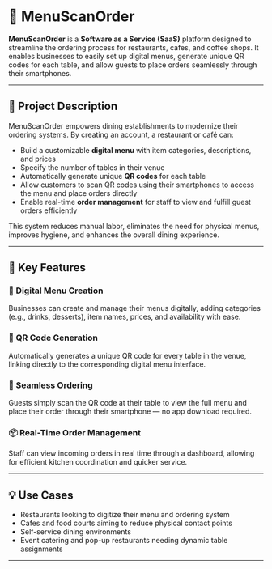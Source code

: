 # 📲 MenuScanOrder

**MenuScanOrder** is a **Software as a Service (SaaS)** platform designed to streamline the ordering process for restaurants, cafes, and coffee shops. It enables businesses to easily set up digital menus, generate unique QR codes for each table, and allow guests to place orders seamlessly through their smartphones.

---

## 🧾 Project Description

MenuScanOrder empowers dining establishments to modernize their ordering systems. By creating an account, a restaurant or café can:

- Build a customizable **digital menu** with item categories, descriptions, and prices
- Specify the number of tables in their venue
- Automatically generate unique **QR codes** for each table
- Allow customers to scan QR codes using their smartphones to access the menu and place orders directly
- Enable real-time **order management** for staff to view and fulfill guest orders efficiently

This system reduces manual labor, eliminates the need for physical menus, improves hygiene, and enhances the overall dining experience.

---

## 🚀 Key Features

### 🧾 Digital Menu Creation
Businesses can create and manage their menus digitally, adding categories (e.g., drinks, desserts), item names, prices, and availability with ease.

### 📱 QR Code Generation
Automatically generates a unique QR code for every table in the venue, linking directly to the corresponding digital menu interface.

### 🛒 Seamless Ordering
Guests simply scan the QR code at their table to view the full menu and place their order through their smartphone — no app download required.

### 📦 Real-Time Order Management
Staff can view incoming orders in real time through a dashboard, allowing for efficient kitchen coordination and quicker service.

---

## 💡 Use Cases

- Restaurants looking to digitize their menu and ordering system  
- Cafes and food courts aiming to reduce physical contact points  
- Self-service dining environments  
- Event catering and pop-up restaurants needing dynamic table assignments

---
